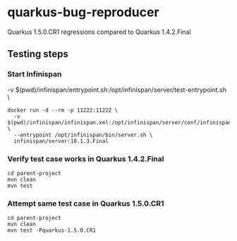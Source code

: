 # quarkus-bug-reproducer

Quarkus 1.5.0.CR1 regressions compared to Quarkus 1.4.2.Final

## Testing steps

### Start Infinispan

  -v $(pwd)/infinispan/entrypoint.sh:/opt/infinispan/server/test-entrypoint.sh \
```
docker run -d --rm -p 11222:11222 \
  -v $(pwd)/infinispan/infinispan.xml:/opt/infinispan/server/conf/infinispan.xml \
  --entrypoint /opt/infinispan/bin/server.sh \
  infinispan/server:10.1.3.Final
```

### Verify test case works in Quarkus 1.4.2.Final

```
cd parent-project
mvn clean
mvn test
```

### Attempt same test case in Quarkus 1.5.0.CR1

```
cd parent-project
mvn clean
mvn test -Pquarkus-1.5.0.CR1
```

